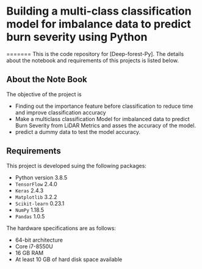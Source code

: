 # Building a multi-class classification model for imbalance data to predict burn severity using Python
=======
This is the code repository for [Deep-forest-Py]. The details about the notebook and requirements of this projects is listed below.
## About the Note Book
The objective of the project is
* Finding out the importance feature before classification to reduce time and improve
classification accuracy
* Make a multiclass classification Model for imbalanced data to predict Burn Severity from
LiDAR Metrics and asses the accuracy of the model.
* predict a dummy data to test the model accuracy.
## Requirements
This project is developed suing the following packages:
* Python version 3.8.5
* `TensorFlow` 2.4.0
* `Keras` 2.4.3
* `Matplotlib` 3.2.2
* `Scikit-learn` 0.23.1
* `NumPy` 1.18.5
* `Pandas` 1.0.5

The hardware specifications are as follows:
* 64-bit architecture
* Core i7-8550U
* 16 GB RAM
* At least 10 GB of hard disk space available